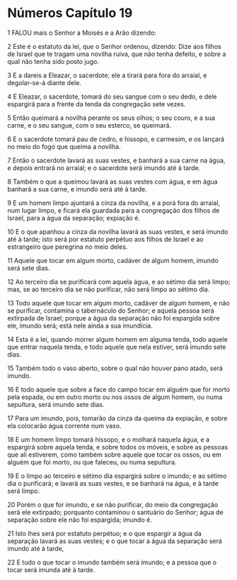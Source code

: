 # Números Capítulo 19

1	FALOU mais o Senhor a Moisés e a Arão dizendo:

2	Este é o estatuto da lei, que o Senhor ordenou, dizendo: Dize aos filhos de Israel que te tragam uma novilha ruiva, que não tenha defeito, e sobre a qual não tenha sido posto jugo.

3	E a dareis a Eleazar, o sacerdote; ele a tirará para fora do arraial, e degolar-se-á diante dele.

4	E Eleazar, o sacerdote, tomará do seu sangue com o seu dedo, e dele espargirá para a frente da tenda da congregação sete vezes.

5	Então queimará a novilha perante os seus olhos; o seu couro, e a sua carne, e o seu sangue, com o seu esterco, se queimará.

6	E o sacerdote tomará pau de cedro, e hissopo, e carmesim, e os lançará no meio do fogo que queima a novilha.

7	Então o sacerdote lavará as suas vestes, e banhará a sua carne na água, e depois entrará no arraial; e o sacerdote será imundo até à tarde.

8	Também o que a queimou lavará as suas vestes com água, e em água banhará a sua carne, e imundo será até à tarde.

9	E um homem limpo ajuntará a cinza da novilha, e a porá fora do arraial, num lugar limpo, e ficará ela guardada para a congregação dos filhos de Israel, para a água da separação; expiação é.

10	E o que apanhou a cinza da novilha lavará as suas vestes, e será imundo até à tarde; isto será por estatuto perpétuo aos filhos de Israel e ao estrangeiro que peregrina no meio deles.

11	Aquele que tocar em algum morto, cadáver de algum homem, imundo será sete dias.

12	Ao terceiro dia se purificará com aquela água, e ao sétimo dia será limpo; mas, se ao terceiro dia se não purificar, não será limpo ao sétimo dia.

13	Todo aquele que tocar em algum morto, cadáver de algum homem, e não se purificar, contamina o tabernáculo do Senhor; e aquela pessoa será extirpada de Israel; porque a água da separação não foi espargida sobre ele, imundo será; está nele ainda a sua imundícia.

14	Esta é a lei, quando morrer algum homem em alguma tenda, todo aquele que entrar naquela tenda, e todo aquele que nela estiver, será imundo sete dias.

15	Também todo o vaso aberto, sobre o qual não houver pano atado, será imundo.

16	E todo aquele que sobre a face do campo tocar em alguém que for morto pela espada, ou em outro morto ou nos ossos de algum homem, ou numa sepultura, será imundo sete dias.

17	Para um imundo, pois, tomarão da cinza da queima da expiação, e sobre ela colocarão água corrente num vaso.

18	E um homem limpo tomará hissopo, e o molhará naquela água, e a espargirá sobre aquela tenda, e sobre todos os móveis, e sobre as pessoas que ali estiverem, como também sobre aquele que tocar os ossos, ou em alguém que foi morto, ou que faleceu, ou numa sepultura.

19	E o limpo ao terceiro e sétimo dia espargirá sobre o imundo; e ao sétimo dia o purificará; e lavará as suas vestes, e se banhará na água, e à tarde será limpo.

20	Porém o que for imundo, e se não purificar, do meio da congregação será ele extirpado; porquanto contaminou o santuário do Senhor; água de separação sobre ele não foi espargida; imundo é.

21	Isto lhes será por estatuto perpétuo; e o que espargir a água da separação lavará as suas vestes; e o que tocar a água da separação será imundo até à tarde,

22	E tudo o que tocar o imundo também será imundo; e a pessoa que o tocar será imunda até à tarde.

